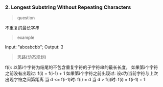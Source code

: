 ### 2. Longest Substring Without Repeating Characters
> question

不重复的最长字串

> example

Input: "abcabcbb"; Output: 3

> 思路(动态规划)

f(i): 以第i个字符为结尾的不包含重复字符的子字符串的最长长度。
如果第i个字符之前没有出现过: f(i) = f(i-1) + 1
如果第i个字符之前出现过: 设d为当前字符与上次出现字符之间第距离
当 d <= f(i-1)时: f(i) = d
当 d > f(i)时: f(i) = f(i-1) + 1
